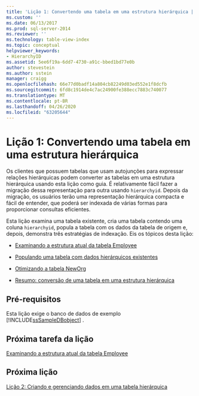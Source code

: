 ```yaml
---
title: 'Lição 1: Convertendo uma tabela em uma estrutura hierárquica | Microsoft Docs'
ms.custom: ''
ms.date: 06/13/2017
ms.prod: sql-server-2014
ms.reviewer: ''
ms.technology: table-view-index
ms.topic: conceptual
helpviewer_keywords:
- HierarchyID
ms.assetid: 5ee6f19a-6dd7-4730-a91c-bbed1bd77e0b
author: stevestein
ms.author: sstein
manager: craigg
ms.openlocfilehash: 66e77d0badf14a804cb82249d03ed552e1f8dcfb
ms.sourcegitcommit: 6fd8c1914de4c7ac24900fe388ecc7883c740077
ms.translationtype: MT
ms.contentlocale: pt-BR
ms.lasthandoff: 04/26/2020
ms.locfileid: "63205644"
---
```

# <a name="lesson-1-converting-a-table-to-a-hierarchical-structure"></a>Lição 1: Convertendo uma tabela em uma estrutura hierárquica
  Os clientes que possuem tabelas que usam autojunções para expressar relações hierárquicas podem converter as tabelas em uma estrutura hierárquica usando esta lição como guia. É relativamente fácil fazer a migração dessa representação para outra usando `hierarchyid`. Depois da migração, os usuários terão uma representação hierárquica compacta e fácil de entender, que poderá ser indexada de várias formas para proporcionar consultas eficientes.  
  
 Esta lição examina uma tabela existente, cria uma tabela contendo uma coluna `hierarchyid`, popula a tabela com os dados da tabela de origem e, depois, demonstra três estratégias de indexação. Eis os tópicos desta lição:  
  
-   [Examinando a estrutura atual da tabela Employee](lesson-1-1-examining-the-current-structure-of-the-employee-table.md)  
  
-   [Populando uma tabela com dados hierárquicos existentes](lesson-1-2-populating-a-table-with-existing-hierarchical-data.md)  
  
-   [Otimizando a tabela NewOrg](lesson-1-3-optimizing-the-neworg-table.md)  
  
-   [Resumo: conversão de uma tabela em uma estrutura hierárquica](lesson-1-4-summary-converting-a-table-to-a-hierarchical-structure.md)  
  
## <a name="prerequisites"></a>Pré-requisitos  
 Esta lição exige o banco de dados de exemplo [!INCLUDE[ssSampleDBobject](../../includes/sssampledbobject-md.md)] .  
  
## <a name="next-task-in-lesson"></a>Próxima tarefa da lição  
 [Examinando a estrutura atual da tabela Employee](lesson-1-1-examining-the-current-structure-of-the-employee-table.md)  
  
## <a name="next-lesson"></a>Próxima lição  
 [Lição 2: Criando e gerenciando dados em uma tabela hierárquica](lesson-2-creating-and-managing-data-in-a-hierarchical-table.md)  
  
  
